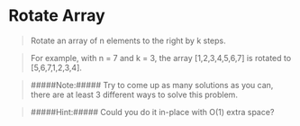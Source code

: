 Rotate Array
============

>Rotate an array of n elements to the right by k steps.

>For example, with n = 7 and k = 3, the array [1,2,3,4,5,6,7] is rotated to [5,6,7,1,2,3,4].

>#####Note:#####
>Try to come up as many solutions as you can, there are at least 3 different ways to solve this problem.

>#####Hint:#####
>Could you do it in-place with O(1) extra space?
